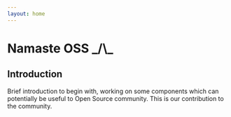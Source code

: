 ```yaml
---
layout: home
---
```

# Namaste OSS __\_/\\\___
## Introduction
Brief introduction to begin with, working on some components which can potentially be useful to Open Source community.
This is our contribution to the community.